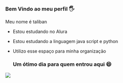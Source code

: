 ### Bem Vindo ao meu perfil 🖐️

Meu nome é taliban

- Estou estudando no Alura
- Estou estudando a linguagem java script e python
- Utilizo esse espaço para minha organização

  ### Um ótimo dia para quem entrou aqui 😄

![](https://media1.tenor.com/m/rTDR0ZzIxYUAAAAC/naruto-uzumaki.gif)
